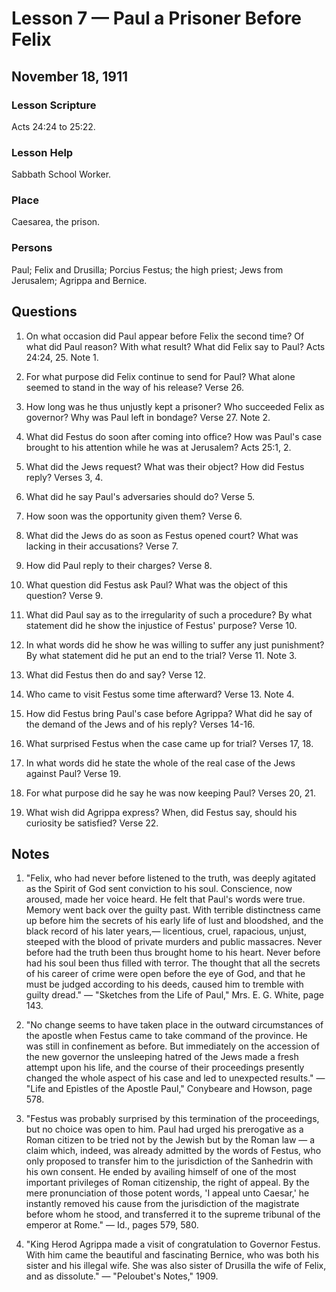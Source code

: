 # Lesson 7 — Paul a Prisoner Before Felix

## November 18, 1911

### Lesson Scripture
Acts 24:24 to 25:22.

### Lesson Help
Sabbath School Worker.

### Place
Caesarea, the prison.

### Persons
Paul; Felix and Drusilla; Porcius Festus; the high priest; Jews from Jerusalem; Agrippa and Bernice.

## Questions

1. On what occasion did Paul appear before Felix the second time? Of what did Paul reason? With what result? What did Felix say to Paul? Acts 24:24, 25. Note 1.

2. For what purpose did Felix continue to send for Paul? What alone seemed to stand in the way of his release? Verse 26.

3. How long was he thus unjustly kept a prisoner? Who succeeded Felix as governor? Why was Paul left in bondage? Verse 27. Note 2.

4. What did Festus do soon after coming into office? How was Paul's case brought to his attention while he was at Jerusalem? Acts 25:1, 2.

5. What did the Jews request? What was their object? How did Festus reply? Verses 3, 4.

6. What did he say Paul's adversaries should do? Verse 5.

7. How soon was the opportunity given them? Verse 6.

8. What did the Jews do as soon as Festus opened court? What was lacking in their accusations? Verse 7.

9. How did Paul reply to their charges? Verse 8.

10. What question did Festus ask Paul? What was the object of this question? Verse 9.

11. What did Paul say as to the irregularity of such a procedure? By what statement did he show the injustice of Festus' purpose? Verse 10.

12. In what words did he show he was willing to suffer any just punishment? By what statement did he put an end to the trial? Verse 11. Note 3.

13. What did Festus then do and say? Verse 12.

14. Who came to visit Festus some time afterward? Verse 13. Note 4.

15. How did Festus bring Paul's case before Agrippa? What did he say of the demand of the Jews and of his reply? Verses 14-16.

16. What surprised Festus when the case came up for trial? Verses 17, 18.

17. In what words did he state the whole of the real case of the Jews against Paul? Verse 19.

18. For what purpose did he say he was now keeping Paul? Verses 20, 21.

19. What wish did Agrippa express? When, did Festus say, should his curiosity be satisfied? Verse 22.

## Notes

1. "Felix, who had never before listened to the truth, was deeply agitated as the Spirit of God sent conviction to his soul. Conscience, now aroused, made her voice heard. He felt that Paul's words were true. Memory went back over the guilty past. With terrible distinctness came up before him the secrets of his early life of lust and bloodshed, and the black record of his later years,— licentious, cruel, rapacious, unjust, steeped with the blood of private murders and public massacres. Never before had the truth been thus brought home to his heart. Never before had his soul been thus filled with terror. The thought that all the secrets of his career of crime were open before the eye of God, and that he must be judged according to his deeds, caused him to tremble with guilty dread." — "Sketches from the Life of Paul," Mrs. E. G. White, page 143.

2. "No change seems to have taken place in the outward circumstances of the apostle when Festus came to take command of the province. He was still in confinement as before. But immediately on the accession of the new governor the unsleeping hatred of the Jews made a fresh attempt upon his life, and the course of their proceedings presently changed the whole aspect of his case and led to unexpected results." — "Life and Epistles of the Apostle Paul," Conybeare and Howson, page 578.

3. "Festus was probably surprised by this termination of the proceedings, but no choice was open to him. Paul had urged his prerogative as a Roman citizen to be tried not by the Jewish but by the Roman law — a claim which, indeed, was already admitted by the words of Festus, who only proposed to transfer him to the jurisdiction of the Sanhedrin with his own consent. He ended by availing himself of one of the most important privileges of Roman citizenship, the right of appeal. By the mere pronunciation of those potent words, 'I appeal unto Caesar,' he instantly removed his cause from the jurisdiction of the magistrate before whom he stood, and transferred it to the supreme tribunal of the emperor at Rome." — Id., pages 579, 580.

4. "King Herod Agrippa made a visit of congratulation to Governor Festus. With him came the beautiful and fascinating Bernice, who was both his sister and his illegal wife. She was also sister of Drusilla the wife of Felix, and as dissolute." — "Peloubet's Notes," 1909.